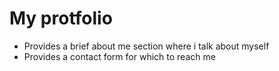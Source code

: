 # My protfolio
-  Provides a brief about me section where i talk about myself
-  Provides a contact form for which to reach me
